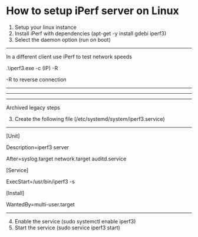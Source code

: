 # How to setup iPerf server on Linux

1. Setup your linux instance
2. Install iPerf with dependencies (apt-get -y install gdebi iperf3)
3. Select the daemon option (run on boot)

---

In a different client use iPerf to test network speeds

.\iperf3.exe -c (IP) -R

-R to reverse connection

---
---
---

Archived legacy steps

3. Create the following file (/etc/systemd/system/iperf3.service)

---

[Unit]

Description=iperf3 server

After=syslog.target network.target auditd.service

[Service]

ExecStart=/usr/bin/iperf3 -s

[Install]

WantedBy=multi-user.target

---

4. Enable the service (sudo systemctl enable iperf3)
5. Start the service (sudo service iperf3 start)
